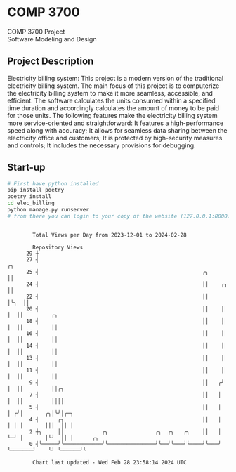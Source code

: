 # COMP 3700
COMP 3700 Project  
Software Modeling and Design
## Project Description
Electricity billing system: This project is a modern version of the traditional electricity billing system. The main focus of this project is to computerize the electricity billing system to make it more seamless, accessible, and efficient. The software calculates the units consumed within a specified time duration and accordingly calculates the amount of money to be paid for those units. The following features make the electricity billing system more service-oriented and straightforward: It features a high-performance speed along with accuracy; It allows for seamless data sharing between the electricity office and customers; It is protected by high-security measures and controls; It includes the necessary provisions for debugging.

## Start-up
```bash
# First have python installed
pip install poetry
poetry install
cd elec_billing
python manage.py runserver
# from there you can login to your copy of the website (127.0.0.1:8000), default creds are admin/admin
```

```

        Total Views per Day from 2023-12-01 to 2024-02-28

        Repository Views
      29 ┼
      27 ┤                                                               ╭╮
      25 ┤                                                    ╭╮         ││
      24 ┤                                                    ││    ╭╮   ││
      22 ┤                                                    ││    │╰╮  ││
      20 ┤                                                    ││    │ │  ││         ╭╮
      18 ┤                                                    ││    │ │  ││         ││
      16 ┤                                                    ││    │ │  ││         ││
      14 ┤                                                    ││    │ │  ││         ││
      13 ┤                                                    ││    │ │  ││         ││
      11 ┤                                                    ││    │ │  ││         ││
       9 ┤                                                    ││   ╭╯ │  ││         ││╭╮
       7 ┤                                                    ││   │  │  ││         ││││
       5 ┤                                                    ││   │  │ ╭╯│       ╭╮│╰╯│╭─╮
       4 ┤      ╭╮                                            ││   │  │ │ │       │││  ││ │
       2 ┼╮     ││            ╭╮               ╭╮  ╭╮   ╭╮    ││   │  ╰─╯ │       │╰╯  ││ │      ╭╮
       0 ┤╰─────╯╰────────────╯╰───────────────╯╰──╯╰───╯╰────╯╰───╯      ╰───────╯    ╰╯ ╰──────╯╰

        Chart last updated - Wed Feb 28 23:58:14 2024 UTC
        
```
